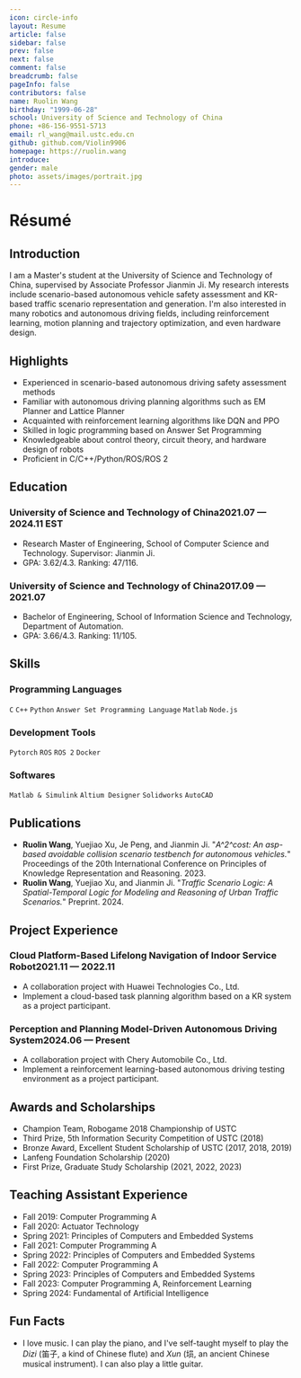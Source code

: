 ```yaml
---
icon: circle-info
layout: Resume
article: false
sidebar: false
prev: false
next: false
comment: false
breadcrumb: false
pageInfo: false
contributors: false
name: Ruolin Wang
birthday: "1999-06-28"
school: University of Science and Technology of China
phone: +86-156-9551-5713
email: rl_wang@mail.ustc.edu.cn
github: github.com/Violin9906
homepage: https://ruolin.wang
introduce: 
gender: male
photo: assets/images/portrait.jpg
---
```


# Résumé

## Introduction

I am a Master's student at the University of Science and Technology of China, supervised by Associate Professor Jianmin Ji.
My research interests include scenario-based autonomous vehicle safety assessment and KR-based traffic scenario representation and generation.
I'm also interested in many robotics and autonomous driving fields, including reinforcement learning, motion planning and trajectory optimization, and even hardware design.

## Highlights

- Experienced in scenario-based autonomous driving safety assessment methods
- Familiar with autonomous driving planning algorithms such as EM Planner and Lattice Planner
- Acquainted with reinforcement learning algorithms like DQN and PPO
- Skilled in logic programming based on Answer Set Programming
- Knowledgeable about control theory, circuit theory, and hardware design of robots
- Proficient in C/C++/Python/ROS/ROS 2

## Education

### <FlexSpan style="justify-content: space-between"><span>University of Science and Technology of China</span><span>2021.07 — 2024.11 EST</span></FlexSpan>

- Research Master of Engineering, School of Computer Science and Technology. Supervisor: Jianmin Ji.
- GPA: 3.62/4.3. Ranking: 47/116.

### <FlexSpan style="justify-content: space-between"><span>University of Science and Technology of China</span><span>2017.09 — 2021.07</span></FlexSpan>

- Bachelor of Engineering, School of Information Science and Technology, Department of Automation.
- GPA: 3.66/4.3. Ranking: 11/105.

## Skills

### Programming Languages

`C` `C++` `Python` `Answer Set Programming Language` `Matlab` `Node.js`

### Development Tools

`Pytorch` `ROS` `ROS 2` `Docker`

### Softwares

`Matlab & Simulink` `Altium Designer` `Solidworks` `AutoCAD`

### 

## Publications

- **Ruolin Wang**, Yuejiao Xu, Je Peng, and Jianmin Ji. "*A^2^cost: An asp-based avoidable collision scenario testbench for autonomous vehicles.*" Proceedings of the 20th International Conference on Principles of Knowledge Representation and Reasoning. 2023.
- **Ruolin Wang**, Yuejiao Xu, and Jianmin Ji. "*Traffic Scenario Logic: A Spatial-Temporal Logic for Modeling and Reasoning of Urban Traffic Scenarios.*" Preprint. 2024.

## Project Experience

### <FlexSpan style="justify-content: space-between"><span>Cloud Platform-Based Lifelong Navigation of Indoor Service Robot</span><span>2021.11 — 2022.11</span></FlexSpan>

- A collaboration project with Huawei Technologies Co., Ltd.
- Implement a cloud-based task planning algorithm based on a KR system as a project participant.

### <FlexSpan style="justify-content: space-between"><span>Perception and Planning Model-Driven Autonomous Driving System</span><span>2024.06 — Present</span></FlexSpan>

- A collaboration project with Chery Automobile Co., Ltd.
- Implement a reinforcement learning-based autonomous driving testing environment as a project participant.

## Awards and Scholarships
- Champion Team, Robogame 2018 Championship of USTC
- Third Prize, 5th Information Security Competition of USTC (2018)
- Bronze Award, Excellent Student Scholarship of USTC (2017, 2018, 2019)
- Lanfeng Foundation Scholarship (2020)
- First Prize, Graduate Study Scholarship (2021, 2022, 2023)

## Teaching Assistant Experience
- Fall 2019: Computer Programming A
- Fall 2020: Actuator Technology
- Spring 2021: Principles of Computers and Embedded Systems
- Fall 2021: Computer Programming A
- Spring 2022: Principles of Computers and Embedded Systems
- Fall 2022: Computer Programming A
- Spring 2023: Principles of Computers and Embedded Systems
- Fall 2023: Computer Programming A, Reinforcement Learning
- Spring 2024: Fundamental of Artificial Intelligence

## Fun Facts

- I love music. I can play the piano, and I've self-taught myself to play the *Dizi* (笛子, a kind of Chinese flute) and *Xun* (埙, an ancient Chinese musical instrument). I can also play a little guitar.

